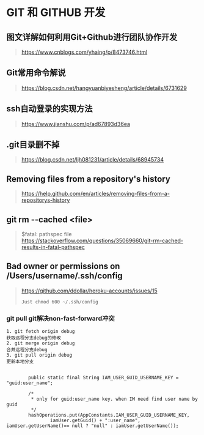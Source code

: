# GIT 和 GITHUB 开发

## 图文详解如何利用Git+Github进行团队协作开发
><https://www.cnblogs.com/yhaing/p/8473746.html>

## Git常用命令解说
><https://blog.csdn.net/hangyuanbiyesheng/article/details/6731629>

## ssh自动登录的实现方法
><https://www.jianshu.com/p/ad67893d36ea>

## .git目录删不掉
><https://blog.csdn.net/ljh081231/article/details/68945734>

## Removing files from a repository's history
><https://help.github.com/en/articles/removing-files-from-a-repositorys-history>

##  git rm --cached \<file>
> \$fatal: pathspec file    
><https://stackoverflow.com/questions/35069660/git-rm-cached-results-in-fatal-pathspec>

## Bad owner or permissions on /Users/username/.ssh/config
><https://github.com/ddollar/heroku-accounts/issues/15>
> ```
>Just chmod 600 ~/.ssh/config
>```


### git pull git解决non-fast-forward冲突
```text
1. git fetch origin debug 
获取远程分支debug的修改 
2. git merge origin debug 
合并远程分支debug 
3. git pull origin debug 
更新本地分支 


        public static final String IAM_USER_GUID_USERNAME_KEY = "guid:user_name";
        
        /*
         * only for guid:user_name key. when IM need find user name by guid
         */
        hashOperations.put(AppConstants.IAM_USER_GUID_USERNAME_KEY,
                iamUser.getGuid() + ":user_name", iamUser.getUserName()== null ? "null" : iamUser.getUserName());

```